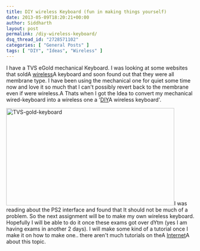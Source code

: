 ```yaml
---
title: DIY wireless Keyboard (fun in making things yourself)
date: 2013-05-09T18:20:21+00:00
author: Siddharth
layout: post
permalink: /diy-wireless-keyboard/
dsq_thread_id: "2728571102"
categories: [ "General Posts" ]
tags: [ "DIY", "Ideas", "Wireless" ]
---
```


I have a TVS eGold mechanical Keyboard. I was looking at some websites that soldA <a title="Wireless" href="http://en.wikipedia.org/wiki/Wireless" target="_blank" rel="wikipedia">wireless</a>A keyboard and soon found out that they were all membrane type. I have been using the mechanical one for quiet some time now and love it so much that I can't possibly revert back to the membrane even if were wireless.A Thats when I got the Idea to convert my mechanical wired-keyboard into a wireless one a '<a title="Do it yourself" href="http://en.wikipedia.org/wiki/Do_it_yourself" target="_blank" rel="wikipedia">DIY</a>A wireless keyboard'.

[<img class="aligncenter size-full wp-image-186" alt="TVS-gold-keyboard" src="/images/posts/2013/05/TVS-gold-keyboard.jpg" width="450" height="260" srcset="/images/posts/2013/05/TVS-gold-keyboard.jpg 450w, /images/posts/2013/05/TVS-gold-keyboard-300x173.jpg 300w" sizes="(max-width: 450px) 100vw, 450px" />](/images/posts/2013/05/TVS-gold-keyboard.jpg)I was reading about the PS2 interface and found that It should not be much of a problem. So the next assignment will be to make my own wireless keyboard. Hopefully I will be able to do it once these exams got over dYtm (yes I am having exams in another 2 days). I will make some kind of a tutorial once I make it on how to make one.. there aren't much tutorials on theA <a title="Internet" href="http://en.wikipedia.org/wiki/Internet" target="_blank" rel="wikipedia">Internet</a>A about this topic.